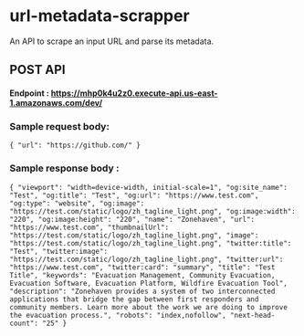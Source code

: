 # url-metadata-scrapper

An API to scrape an input URL and parse its metadata.

## POST API

#### Endpoint : https://mhp0k4u2z0.execute-api.us-east-1.amazonaws.com/dev/ <br />

### Sample request body: 
`{
    "url": "https://github.com/"
 }` <br />

### Sample response body : 
`{
        "viewport": "width=device-width, initial-scale=1",
        "og:site_name": "Test",
        "og:title": "Test",
        "og:url": "https://www.test.com",
        "og:type": "website",
        "og:image": "https://test.com/static/logo/zh_tagline_light.png",
        "og:image:width": "220",
        "og:image:height": "220",
        "name": "Zonehaven",
        "url": "https://www.test.com",
        "thumbnailUrl": "https://test.com/static/logo/zh_tagline_light.png",
        "image": "https://test.com/static/logo/zh_tagline_light.png",
        "twitter:title": "Test",
        "twitter:image": "https://test.com/static/logo/zh_tagline_light.png",
        "twitter:url": "https://www.test.com",
        "twitter:card": "summary",
        "title": "Test Title",
        "keywords": "Evacuation Management, Community Evacuation, Evacuation Software, Evacuation Platform, Wildfire Evacuation Tool",
        "description": "Zonehaven provides a system of two interconnected applications that bridge the gap between first responders and community members. Learn more about the work we are doing to improve the evacuation process.",
        "robots": "index,nofollow",
        "next-head-count": "25"
    }
`
